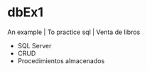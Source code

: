 # dbEx1
An example  |  To practice sql  |  Venta de libros 
+ SQL Server
+ CRUD
+ Procedimientos almacenados 
